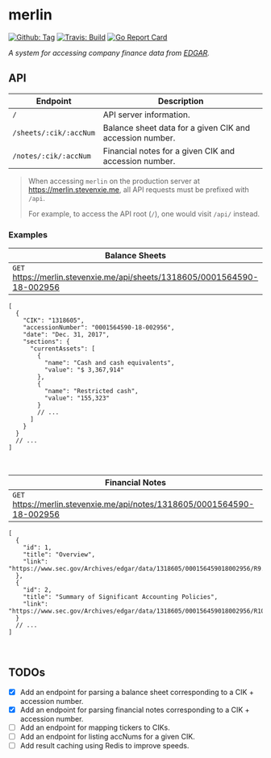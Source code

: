 # merlin

[![Github: Tag][tag-img]][tag]
[![Travis: Build][travis-img]][travis]
[![Go Report Card][grp-img]][grp]

_A system for accessing company finance data from
[EDGAR](https://www.sec.gov/edgar/aboutedgar.htm)._

## API

| Endpoint               | Description                                              |
| ---------------------- | -------------------------------------------------------- |
| `/`                    | API server information.                                  |
| `/sheets/:cik/:accNum` | Balance sheet data for a given CIK and accession number. |
| `/notes/:cik/:accNum`  | Financial notes for a given CIK and accession number.    |

> When accessing `merlin` on the production server at
> https://merlin.stevenxie.me, all API requests must be prefixed with `/api`.
>
> For example, to access the API root (`/`), one would visit `/api/` instead.

### Examples

| Balance Sheets                                                            |
| ------------------------------------------------------------------------- |
| `GET` https://merlin.stevenxie.me/api/sheets/1318605/0001564590-18-002956 |

```jsonc
[
  {
    "CIK": "1318605",
    "accessionNumber": "0001564590-18-002956",
    "date": "Dec. 31, 2017",
    "sections": {
      "currentAssets": [
        {
          "name": "Cash and cash equivalents",
          "value": "$ 3,367,914"
        },
        {
          "name": "Restricted cash",
          "value": "155,323"
        }
        // ...
      ]
    }
  }
  // ...
]
```

<br />

| Financial Notes                                                          |
| ------------------------------------------------------------------------ |
| `GET` https://merlin.stevenxie.me/api/notes/1318605/0001564590-18-002956 |

```jsonc
[
  {
    "id": 1,
    "title": "Overview",
    "link": "https://www.sec.gov/Archives/edgar/data/1318605/000156459018002956/R9.htm"
  },
  {
    "id": 2,
    "title": "Summary of Significant Accounting Policies",
    "link": "https://www.sec.gov/Archives/edgar/data/1318605/000156459018002956/R10.htm"
  }
  // ...
]
```

<br />

## TODOs

- [x] Add an endpoint for parsing a balance sheet corresponding to a CIK +
      accession number.
- [x] Add an endpoint for parsing financial notes corresponding to a CIK +
      accession number.
- [ ] Add an endpoint for mapping tickers to CIKs.
- [ ] Add an endpoint for listing accNums for a given CIK.
- [ ] Add result caching using Redis to improve speeds.

[tag]: https://github.com/stevenxie/merlin/releases
[tag-img]: https://img.shields.io/github/tag/stevenxie/merlin.svg
[travis]: https://travis-ci.com/stevenxie/merlin
[travis-img]: https://travis-ci.com/stevenxie/merlin.svg?branch=master
[grp]: https://goreportcard.com/report/github.com/stevenxie/merlin
[grp-img]: https://goreportcard.com/badge/github.com/stevenxie/merlin
